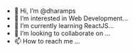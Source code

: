 - 👋 Hi, I’m @dharamps
- 👀 I’m interested in Web Development...
- 🌱 I’m currently learning ReactJS...
- 💞️ I’m looking to collaborate on ...
- 📫 How to reach me ...

<!---
dharamps/dharamps is a ✨ special ✨ repository because its `README.md` (this file) appears on your GitHub profile.
You can click the Preview link to take a look at your changes.
--->
